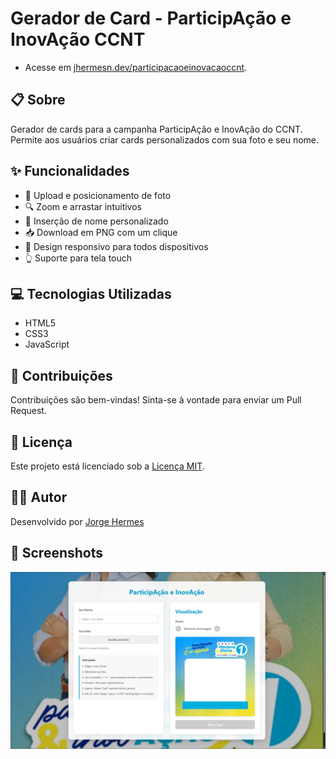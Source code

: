 # Gerador de Card - ParticipAção e InovAção CCNT
- Acesse em [jhermesn.dev/participacaoeinovacaoccnt](https://jhermesn.dev/participacaoeinovacaoccnt).

## 📋 Sobre
Gerador de cards para a campanha ParticipAção e InovAção do CCNT. Permite aos usuários criar cards personalizados com sua foto e seu nome.

## ✨ Funcionalidades
- 📸 Upload e posicionamento de foto
- 🔍 Zoom e arrastar intuitivos
- 💬 Inserção de nome personalizado
- 📥 Download em PNG com um clique
- 📱 Design responsivo para todos dispositivos
- 👆 Suporte para tela touch

## 💻 Tecnologias Utilizadas
- HTML5
- CSS3
- JavaScript

## 🤝 Contribuições
Contribuições são bem-vindas! Sinta-se à vontade para enviar um Pull Request.

## 📄 Licença
Este projeto está licenciado sob a [Licença MIT](LICENSE).

## 👨‍💻 Autor
Desenvolvido por [Jorge Hermes](https://jhermesn.dev/pt-BR/)

## 📸 Screenshots
![](./screenshots/img.png)